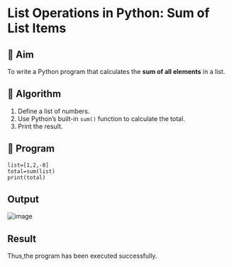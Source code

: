 # List Operations in Python: Sum of List Items


## 🎯 Aim
To write a Python program that calculates the **sum of all elements** in a list.

## 🧠 Algorithm
1. Define a list of numbers.
2. Use Python’s built-in `sum()` function to calculate the total.
3. Print the result.

## 🧾 Program
```
list=[1,2,-8]
total=sum(list)
print(total)
```

## Output

![image](https://github.com/user-attachments/assets/7dd5176d-6d7c-4e92-b93b-7908a1e68f96)

## Result
Thus,the program has been executed successfully.
